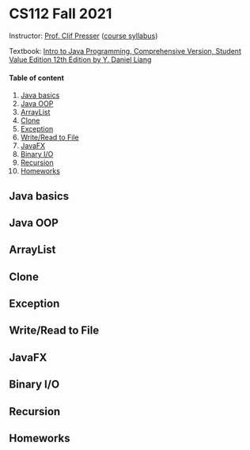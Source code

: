 # CS112 Fall 2021

Instructor: [Prof. Clif Presser](http://cs.gettysburg.edu/~cpresser/) ([course syllabus](http://cs.gettysburg.edu/~cpresser/cs112/))

Textbook: [Intro to Java Programming, Comprehensive Version, Student Value Edition 12th Edition by Y. Daniel Liang](https://media.pearsoncmg.com/ph/esm/ecs_liang_ijp_12/cw/)

#### Table of content
1. [Java basics](#Java-basics)
2. [Java OOP](#Java-OOP)
3. [ArrayList](#ArrayList)
4. [Clone](#Clone)
5. [Exception](#Exception)
6. [Write/Read to File](#Write/Read-to-File)
7. [JavaFX](#JavaFX)
8. [Binary I/O](#Binary-I/O)
9. [Recursion](#Recursion)
10. [Homeworks](#Homeworks)


## Java basics

## Java OOP

## ArrayList

## Clone

## Exception

## Write/Read to File

## JavaFX

## Binary I/O

## Recursion

## Homeworks
